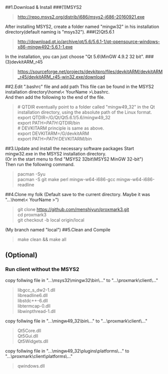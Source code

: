 
##1.Download & Install
###(1)MSYS2
>http://repo.msys2.org/distrib/i686/msys2-i686-20160921.exe

After installing MSYS2, create a folder named "mingw32" in his installation directory(default naming is "msys32").
###(2)Qt5.6.1
>http://download.qt.io/archive/qt/5.6/5.6.1-1/qt-opensource-windows-x86-mingw492-5.6.1-1.exe

In the installation, you can just choose "Qt 5.6\MinGW 4.9.2 32 bit".
###(3)devkitARM_r45
>https://sourceforge.net/projects/devkitpro/files/devkitARM/devkitARM_r45/devkitARM_r45-win32.exe/download

##2.Edit ".bashrc" file and add path
This file can be found in the MSYS2 installation directory\home\\< YourName >\\.bashrc.  
And then add the following to the end of the file.
>\# QTDIR eventually point to a folder called "mingw49_32" in the Qt installation directory, using the absolute path of the Linux format.  
export QTDIR=/G/Qt/Qt5.6.1/5.6/mingw49_32  
export PATH=$PATH:$QTDIR/bin  
\# DEVKITARM principle is same as above.  
export DEVKITARM=/G/devkitARM  
export PATH=$PATH:$DEVKITARM/bin

##3.Update and install the necessary software packages
Start mingw32.exe in the MSYS2 installation directory.  
(Or in the start menu to find "MSYS2 32bit\MSYS2 MinGW 32-bit")  
Then run the following command.
>pacman -Syu  
pacman -S git make perl mingw-w64-i686-gcc mingw-w64-i686-readline

##4.Clone my folk
(Default save to the current directory. Maybe it was "...\home\\< YourName >")
>git clone https://github.com/menshiyun/proxmark3.git  
cd proxmark3  
git checkout -b local origin/local

(My branch named "local")
##5.Clean and Compile
>make clean && make all

## (Optional)
### Run client without the MSYS2

copy follwing file in "...\msys32\mingw32\bin\\..." to "...\proxmark\client\\..."
>libgcc_s_dw2-1.dll  
libreadline6.dll  
libstdc++-6.dll  
libtermcap-0.dll  
libwinpthread-1.dll

copy follwing file in "...\mingw49_32\bin\\..." to "...\proxmark\client\\..."
>Qt5Core.dll  
Qt5Gui.dll  
Qt5Widgets.dll

copy follwing file in "...\mingw49_32\plugins\platforms\\..." to "...\proxmark\client\platforms\\..."

>qwindows.dll
